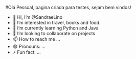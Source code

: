 #Olá Pessoal, pagina criada para testes, sejam bem vindos!

- 👋 Hi, I’m @SandraeLino
- 👀 I’m interested in travel, books and food.
- 🌱 I’m currently learning Python and Java
- 💞️ I’m looking to collaborate on projects
- 📫 How to reach me ...
- 😄 Pronouns: ...
- ⚡ Fun fact: ...

<!---
SandraeLino/SandraeLino is a ✨ special ✨ repository because its `README.md` (this file) appears on your GitHub profile.
You can click the Preview link to take a look at your changes.
--->
